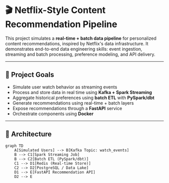 # 🎬 Netflix-Style Content Recommendation Pipeline

This project simulates a **real-time + batch data pipeline** for personalized content recommendations, inspired by Netflix's data infrastructure. It demonstrates end-to-end data engineering skills: event ingestion, streaming and batch processing, preference modeling, and API delivery.

---

## 🚀 Project Goals

- Simulate user watch behavior as streaming events
- Process and store data in real time using **Kafka + Spark Streaming**
- Aggregate historical preferences using **batch ETL** with **PySpark/dbt**
- Generate recommendations using real-time + batch layers
- Expose recommendations through a **FastAPI** service
- Orchestrate components using **Docker**

---

## 🧱 Architecture

```mermaid
graph TD
    A[Simulated Users] --> B[Kafka Topic: watch_events]
    B --> C1[Spark Streaming Job]
    B --> C2[Batch ETL (PySpark/dbt)]
    C1 --> D1[Redis (Real-time Store)]
    C2 --> D2[PostgreSQL / Data Lake]
    D1 --> E[FastAPI Recommendation API]
    D2 --> E

